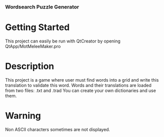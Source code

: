 ### Wordsearch Puzzle Generator

# Getting Started
This project can easily be run with QtCreator by opening QtApp/MotMeleeMaker.pro

# Description
This project is a game where user must find words into a grid and write this translation to validate this word.
Words and their translations are loaded from two files:
<filename>.txt and <filename>.trad
You can create your own dictionaries and use them.

# Warning
Non ASCII characters sometimes are not displayed.

